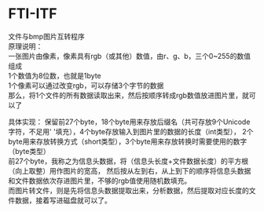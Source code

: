 # FTI-ITF
文件与bmp图片互转程序  
原理说明：  
一张图片由像素，像素具有rgb（或其他）数值，由r、g、b，三个0~255的数值组成  
1个数值为8位数，也就是1byte  
1个像素可以通过改变rgb，可以存储3个字节的数据  
那么，将1个文件的所有数据读取出来，然后按顺序转成rgb数值放进图片里，就可以了  
  
  具体实现：
  保留前27个byte，18个byte用来存放后缀名（共可存放9个Unicode字符，不足用' '填充），4个byte存放输入到图片里的数据的长度（int类型），
  2个byte用来存放转换方式（short类型），3个byte用来存放转换时需要使用的数字（byte类型）  
  前27个byte，我称之为信息头数据，将（信息头长度+文件数据长度）的平方根（向上取整）用作图片的宽高，
  然后按从左到右，从上到下的顺序将信息头数据和文件数据依次存进图片里，不够的rgb值使用随机数填充。  
  而图片转文件，则是先将信息头数据提取出来，分析数据，然后提取对应长度的文件数据，接着写进磁盘就可以了。
